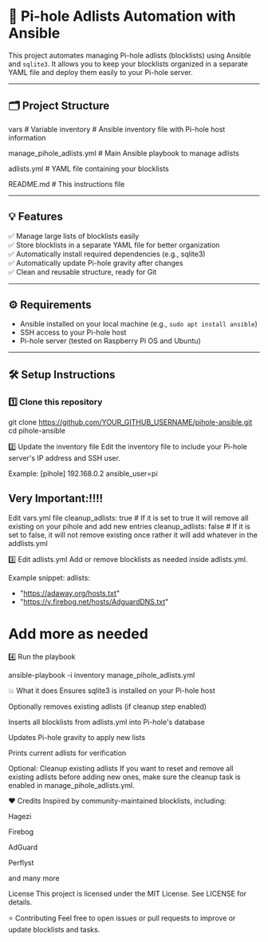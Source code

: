 # 🚀 Pi-hole Adlists Automation with Ansible

This project automates managing Pi-hole adlists (blocklists) using Ansible and `sqlite3`. It allows you to keep your blocklists organized in a separate YAML file and deploy them easily to your Pi-hole server.

---

## 🗂️ Project Structure

vars # Variable 
inventory # Ansible inventory file with Pi-hole host information

manage_pihole_adlists.yml # Main Ansible playbook to manage adlists

adlists.yml # YAML file containing your blocklists

README.md # This instructions file


---

## 💡 Features

✅ Manage large lists of blocklists easily  
✅ Store blocklists in a separate YAML file for better organization  
✅ Automatically install required dependencies (e.g., sqlite3)  
✅ Automatically update Pi-hole gravity after changes  
✅ Clean and reusable structure, ready for Git

---

## ⚙️ Requirements

- Ansible installed on your local machine (e.g., `sudo apt install ansible`)
- SSH access to your Pi-hole host
- Pi-hole server (tested on Raspberry Pi OS and Ubuntu)

---

## 🛠️ Setup Instructions

### 1️⃣ Clone this repository


git clone https://github.com/YOUR_GITHUB_USERNAME/pihole-ansible.git
cd pihole-ansible


2️⃣ Update the inventory file
Edit the inventory file to include your Pi-hole server's IP address and SSH user.

Example:
[pihole]
192.168.0.2 ansible_user=pi


## Very Important:!!!!
Edit vars.yml file 
cleanup_adlists: true # If it is set to true it will remove all existing on your pihole and add new entries 
cleanup_adlists: false # If it is set to false, it will not remove existing once rather it will add whatever in the addlists.yml


3️⃣ Edit adlists.yml
Add or remove blocklists as needed inside adlists.yml.

Example snippet:
adlists:
  - "https://adaway.org/hosts.txt"
  - "https://v.firebog.net/hosts/AdguardDNS.txt"
  # Add more as needed


4️⃣ Run the playbook

ansible-playbook -i inventory manage_pihole_adlists.yml

💥 What it does
Ensures sqlite3 is installed on your Pi-hole host

Optionally removes existing adlists (if cleanup step enabled)

Inserts all blocklists from adlists.yml into Pi-hole's database

Updates Pi-hole gravity to apply new lists

Prints current adlists for verification


Optional: Cleanup existing adlists
If you want to reset and remove all existing adlists before adding new ones, make sure the cleanup task is enabled in manage_pihole_adlists.yml.

❤️ Credits
Inspired by community-maintained blocklists, including:

Hagezi

Firebog

AdGuard

Perflyst

and many more


License
This project is licensed under the MIT License. See LICENSE for details.


⭐ Contributing
Feel free to open issues or pull requests to improve or update blocklists and tasks.



